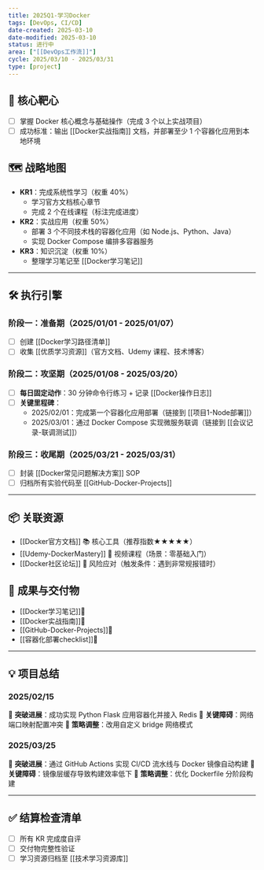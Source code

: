```yaml
---
title: 2025Q1-学习Docker
tags: [DevOps, CI/CD]
date-created: 2025-03-10
date-modified: 2025-03-10
status: 进行中
area: ["[[DevOps工作流]]"]
cycle: 2025/03/10 - 2025/03/31
type: [project]
---
```


## 🎯 核心靶心

- [ ] 掌握 Docker 核心概念与基础操作（完成 3 个以上实战项目）
- [ ] 成功标准：输出 [[Docker实战指南]] 文档，并部署至少 1 个容器化应用到本地环境

## 🗺️ 战略地图

- **KR1**：完成系统性学习（权重 40%）
	- 学习官方文档核心章节
	- 完成 2 个在线课程（标注完成进度）
- **KR2**：实战应用（权重 50%）
	- 部署 3 个不同技术栈的容器化应用（如 Node.js、Python、Java）
	- 实现 Docker Compose 编排多容器服务
- **KR3**：知识沉淀（权重 10%）
	- 整理学习笔记至 [[Docker学习笔记]]

---

## 🛠️ 执行引擎

### 阶段一：准备期（2025/01/01 - 2025/01/07）

- [ ] 创建 [[Docker学习路径清单]]
- [ ] 收集 [[优质学习资源]]（官方文档、Udemy 课程、技术博客）

### 阶段二：攻坚期（2025/01/08 - 2025/03/20）

- [ ] **每日固定动作**：30 分钟命令行练习 + 记录 [[Docker操作日志]]
- [ ] **关键里程碑**：
	- 2025/02/01：完成第一个容器化应用部署（链接到 [[项目1-Node部署]]）
	- 2025/03/01：通过 Docker Compose 实现微服务联调（链接到 [[会议记录-联调测试]]）

### 阶段三：收尾期（2025/03/21 - 2025/03/31）

- [ ] 封装 [[Docker常见问题解决方案]] SOP
- [ ] 归档所有实验代码至 [[GitHub-Docker-Projects]]

---

## 📦 关联资源

- [[Docker官方文档]] 📚 核心工具（推荐指数★★★★★）
- [[Udemy-DockerMastery]] 🎥 视频课程（场景：零基础入门）
- [[Docker社区论坛]] 💬 风险应对（触发条件：遇到非常规报错时）

## 🧩 成果与交付物

- [[Docker学习笔记]]💎
- [[Docker实战指南]]💎
- [[GitHub-Docker-Projects]]💎
- [[容器化部署checklist]]💎

---

## 💡 项目总结

### 2025/02/15

🚩 **突破进展**：成功实现 Python Flask 应用容器化并接入 Redis
👺 **关键障碍**：网络端口映射配置冲突
🔄 **策略调整**：改用自定义 bridge 网络模式

### 2025/03/25

🚩 **突破进展**：通过 GitHub Actions 实现 CI/CD 流水线与 Docker 镜像自动构建
👺 **关键障碍**：镜像层缓存导致构建效率低下
🔄 **策略调整**：优化 Dockerfile 分阶段构建

---

## ✅ 结算检查清单

- [ ] 所有 KR 完成度自评
- [ ] 交付物完整性验证
- [ ] 学习资源归档至 [[技术学习资源库]]
